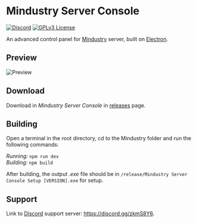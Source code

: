 # Mindustry Server Console

[![Discord](https://img.shields.io/discord/719256219700953311)](https://discord.gg/zkmS8Y6)
[![GPLv3 License](https://img.shields.io/badge/License-GPL%20v3-yellow.svg)](LICENSE.txt)

An advanced control panel for [Mindustry](https://github.com/Anuken/Mindustry) server, built on [Electron](https://github.com/electron/electron).

## Preview

![Preview](https://github.com/Summet-V/Mindustry-Server-Console/raw/master/resources/preview.png)

## Download

Download in _Mindustry Server Console_ in [releases](https://github.com/Summet-V/Mindustry-Server-Console/releases) page.

## Building

Open a terminal in the root directory, cd to the Mindustry folder and run the following commands:

_Running:_ `npm run dev` <br>
_Building:_ `npm build`

After building, the output _.exe_ file should be in `/release/Mindustry Server Console Setup [VERSION].exe` for setup.

## Support

Link to [Discord](https://discord.gg/zkmS8Y6) support server: https://discord.gg/zkmS8Y6.
